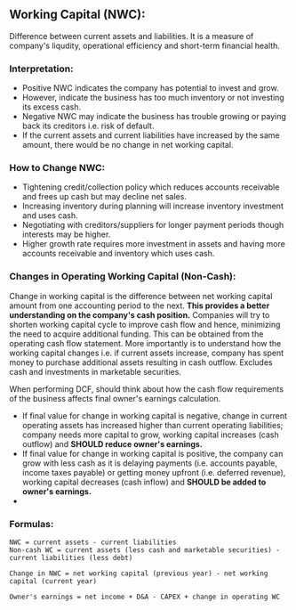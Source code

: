 ## Working Capital (NWC):
Difference between current assets and liabilities. It is a measure of company's liqudity, operational efficiency and short-term financial health. 

### Interpretation:
- Positive NWC indicates the company has potential to invest and grow.
- However, indicate the business has too much inventory or not investing its excess cash.
- Negative NWC may indicate the business has trouble growing or paying back its creditors i.e. risk of default.
- If the current assets and current liabilities have increased by the same amount, there would be no change in net working capital.

### How to Change NWC:
- Tightening credit/collection policy which reduces accounts receivable and frees up cash but may decline net sales.
- Increasing inventory during planning will increase inventory investment and uses cash. 
- Negotiating with creditors/suppliers for longer payment periods though interests may be higher.
- Higher growth rate requires more investment in assets and having more accounts receivable and inventory which uses cash.

### Changes in Operating Working Capital (Non-Cash):
Change in working capital is the difference between net working capital amount from one accounting period to the next. **This provides a better understanding on the company's cash position.** Companies will try to shorten working capital cycle to improve cash flow and hence, minimizing the need to acquire additional funding. This can be obtained from the operating cash flow statement. More importantly is to understand how the working capital changes i.e. if current assets increase, company has spent money to purchase additional assets resulting in cash outflow. Excludes cash and investments in marketable securities.

When performing DCF, should think about how the cash flow requirements of the business affects final owner's earnings calculation.

- If final value for change in working capital is negative, change in current operating assets has increased higher than current operating liabilities; company needs more capital to grow, working capital increases (cash outflow) and **SHOULD reduce owner's earnings.** 
- If final value for change in working capital is positive, the company can grow with less cash as it is delaying payments (i.e. accounts payable, income taxes payable) or getting money upfront (i.e. deferred revenue), working capital decreases (cash inflow) and **SHOULD be added to owner's earnings.**
- 

### Formulas:
``` 
NWC = current assets - current liabilities
Non-cash WC = current assets (less cash and marketable securities) - current liabilities (less debt)

Change in NWC = net working capital (previous year) - net working capital (current year)

Owner's earnings = net income + D&A - CAPEX + change in operating WC
```
